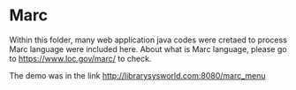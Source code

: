 # Marc

Within this folder, many web application java codes were cretaed to process Marc language were included here.
About what is Marc language, please go to https://www.loc.gov/marc/  to check.

The demo was in the link http://librarysysworld.com:8080/marc_menu
